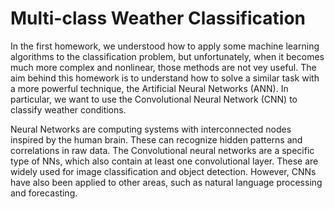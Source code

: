 # Multi-class Weather Classification

In the first homework, we understood how to apply some machine learning algorithms to the classification problem, but unfortunately, when it becomes much more complex and nonlinear, those methods are not vey useful.
The aim behind this homework is to understand how to solve a similar task with a more powerful technique, the Artificial Neural Networks (ANN). In particular, we want to use the Convolutional Neural Network (CNN) to classify weather conditions.

Neural Networks are computing systems with interconnected nodes inspired by the human brain. These can recognize hidden patterns and correlations in raw data.
The Convolutional neural networks are a specific type of NNs, which also contain at least one convolutional layer. These are widely used for image classification and object detection. However, CNNs have also been applied to other areas, such as natural language processing and forecasting.
